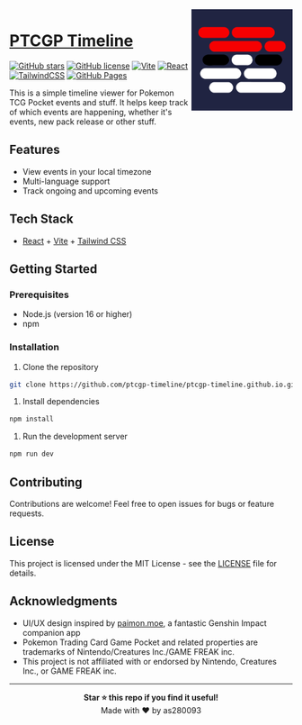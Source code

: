 <img src="public/apple-touch-icon.png" align="right" alt="rep-logo" width="180px"/>

# [PTCGP Timeline](https://ptcgp-timeline.github.io)

[![GitHub stars](https://img.shields.io/github/stars/ptcgp-timeline/ptcgp-timeline.github.io?style=social)](https://github.com/ptcgp-timeline/ptcgp-timeline.github.io/stargazers)
[![GitHub license](https://img.shields.io/github/license/ptcgp-timeline/ptcgp-timeline.github.io)](https://github.com/ptcgp-timeline/ptcgp-timeline.github.io/blob/main/LICENSE)
[![Vite](https://img.shields.io/badge/vite-%23646CFF.svg?style=flat&logo=vite&logoColor=white)](https://vitejs.dev/)
[![React](https://img.shields.io/badge/react-%2320232a.svg?style=flat&logo=react&logoColor=%2361DAFB)](https://react.dev/)
[![TailwindCSS](https://img.shields.io/badge/tailwindcss-%2338B2AC.svg?style=flat&logo=tailwind-css&logoColor=white)](https://tailwindcss.com/)
[![GitHub Pages](https://img.shields.io/badge/GitHub%20Pages-222222?style=flat&logo=GitHub%20Pages&logoColor=white)](https://ptcgp-timeline.github.io)

This is a simple timeline viewer for Pokemon TCG Pocket events and stuff. It helps keep track of which events are happening, whether it's events, new pack release or other stuff.

## Features

- View events in your local timezone
- Multi-language support
- Track ongoing and upcoming events

## Tech Stack

- [React](https://react.dev/) + [Vite](https://vite.dev/) + [Tailwind CSS](https://tailwindcss.com/)
  
## Getting Started

### Prerequisites

- Node.js (version 16 or higher)
- npm

### Installation

1. Clone the repository

```bash
git clone https://github.com/ptcgp-timeline/ptcgp-timeline.github.io.git
```

1. Install dependencies

```bash
npm install
```

1. Run the development server

```bash
npm run dev
```

## Contributing

Contributions are welcome! Feel free to open issues for bugs or feature requests.

## License

This project is licensed under the MIT License - see the [LICENSE](LICENSE) file for details.

## Acknowledgments

- UI/UX design inspired by [paimon.moe](https://github.com/MadeBaruna/paimon-moe), a fantastic Genshin Impact companion app
- Pokemon Trading Card Game Pocket and related properties are trademarks of Nintendo/Creatures Inc./GAME FREAK inc.
- This project is not affiliated with or endorsed by Nintendo, Creatures Inc., or GAME FREAK inc.

---

<div align="center">
  <b>Star ⭐ this repo if you find it useful!</b><br>
  Made with ❤️ by as280093
</div>
